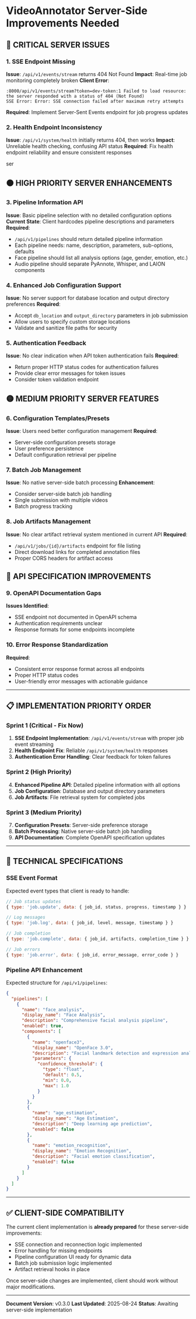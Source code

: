 # VideoAnnotator Server-Side Improvements Needed

## 🔴 **CRITICAL SERVER ISSUES**

### **1. SSE Endpoint Missing**

**Issue**: `/api/v1/events/stream` returns 404 Not Found
**Impact**: Real-time job monitoring completely broken
**Client Error**:

```
:8000/api/v1/events/stream?token=dev-token:1 Failed to load resource: the server responded with a status of 404 (Not Found)
SSE Error: Error: SSE connection failed after maximum retry attempts
```

**Required**: Implement Server-Sent Events endpoint for job progress updates

### **2. Health Endpoint Inconsistency**

**Issue**: `/api/v1/system/health` initially returns 404, then works
**Impact**: Unreliable health checking, confusing API status
**Required**: Fix health endpoint reliability and ensure consistent responses

ser

## 🟠 **HIGH PRIORITY SERVER ENHANCEMENTS**

### **3. Pipeline Information API**

**Issue**: Basic pipeline selection with no detailed configuration options
**Current State**: Client hardcodes pipeline descriptions and parameters
**Required**:

- `/api/v1/pipelines` should return detailed pipeline information
- Each pipeline needs: name, description, parameters, sub-options, defaults
- Face pipeline should list all analysis options (age, gender, emotion, etc.)
- Audio pipeline should separate PyAnnote, Whisper, and LAION components

### **4. Enhanced Job Configuration Support**

**Issue**: No server support for database location and output directory preferences
**Required**:

- Accept `db_location` and `output_directory` parameters in job submission
- Allow users to specify custom storage locations
- Validate and sanitize file paths for security

### **5. Authentication Feedback**

**Issue**: No clear indication when API token authentication fails
**Required**:

- Return proper HTTP status codes for authentication failures
- Provide clear error messages for token issues
- Consider token validation endpoint

## 🟡 **MEDIUM PRIORITY SERVER FEATURES**

### **6. Configuration Templates/Presets**

**Issue**: Users need better configuration management
**Required**:

- Server-side configuration presets storage
- User preference persistence
- Default configuration retrieval per pipeline

### **7. Batch Job Management**

**Issue**: No native server-side batch processing
**Enhancement**:

- Consider server-side batch job handling
- Single submission with multiple videos
- Batch progress tracking

### **8. Job Artifacts Management**

**Issue**: No clear artifact retrieval system mentioned in current API
**Required**:

- `/api/v1/jobs/{id}/artifacts` endpoint for file listing
- Direct download links for completed annotation files
- Proper CORS headers for artifact access

## 🔵 **API SPECIFICATION IMPROVEMENTS**

### **9. OpenAPI Documentation Gaps**

**Issues Identified**:

- SSE endpoint not documented in OpenAPI schema
- Authentication requirements unclear
- Response formats for some endpoints incomplete

### **10. Error Response Standardization**

**Required**:

- Consistent error response format across all endpoints
- Proper HTTP status codes
- User-friendly error messages with actionable guidance

---

## 📋 **IMPLEMENTATION PRIORITY ORDER**

### **Sprint 1 (Critical - Fix Now)**

1. **SSE Endpoint Implementation**: `/api/v1/events/stream` with proper job event streaming
2. **Health Endpoint Fix**: Reliable `/api/v1/system/health` responses
3. **Authentication Error Handling**: Clear feedback for token failures

### **Sprint 2 (High Priority)**

4. **Enhanced Pipeline API**: Detailed pipeline information with all options
5. **Job Configuration**: Database and output directory parameters
6. **Job Artifacts**: File retrieval system for completed jobs

### **Sprint 3 (Medium Priority)**

7. **Configuration Presets**: Server-side preference storage
8. **Batch Processing**: Native server-side batch job handling
9. **API Documentation**: Complete OpenAPI specification updates

---

## 🔧 **TECHNICAL SPECIFICATIONS**

### **SSE Event Format**

Expected event types that client is ready to handle:

```javascript
// Job status updates
{ type: 'job.update', data: { job_id, status, progress, timestamp } }

// Log messages
{ type: 'job.log', data: { job_id, level, message, timestamp } }

// Job completion
{ type: 'job.complete', data: { job_id, artifacts, completion_time } }

// Job errors
{ type: 'job.error', data: { job_id, error_message, error_code } }
```

### **Pipeline API Enhancement**

Expected structure for `/api/v1/pipelines`:

```json
{
  "pipelines": [
    {
      "name": "face_analysis",
      "display_name": "Face Analysis",
      "description": "Comprehensive facial analysis pipeline",
      "enabled": true,
      "components": [
        {
          "name": "openface3",
          "display_name": "OpenFace 3.0",
          "description": "Facial landmark detection and expression analysis",
          "parameters": {
            "confidence_threshold": {
              "type": "float",
              "default": 0.5,
              "min": 0.0,
              "max": 1.0
            }
          }
        },
        {
          "name": "age_estimation",
          "display_name": "Age Estimation",
          "description": "Deep learning age prediction",
          "enabled": false
        },
        {
          "name": "emotion_recognition",
          "display_name": "Emotion Recognition",
          "description": "Facial emotion classification",
          "enabled": false
        }
      ]
    }
  ]
}
```

---

## ✅ **CLIENT-SIDE COMPATIBILITY**

The current client implementation is **already prepared** for these server-side improvements:

- SSE connection and reconnection logic implemented
- Error handling for missing endpoints
- Pipeline configuration UI ready for dynamic data
- Batch job submission logic implemented
- Artifact retrieval hooks in place

Once server-side changes are implemented, client should work without major modifications.

---

**Document Version**: v0.3.0
**Last Updated**: 2025-08-24
**Status**: Awaiting server-side implementation
